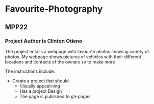 # Favourite-Photography
## MPP22

### Project Author is Clinton Otieno

The project entails a webpage with favourite photos showing variety of photos.
My webpage shows pictures of vehicles with their different locations and contacts of the owners so to make more


The instructions include: 
  - Create a project that should 
    - Visually appealining 
    - Has a project Design
    - The page is published to gh-pages
